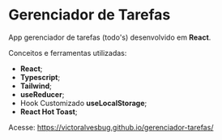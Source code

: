 # Gerenciador de Tarefas

App gerenciador de tarefas (todo's) desenvolvido em **React**.

Conceitos e ferramentas utilizadas:

- **React**;
- **Typescript**;
- **Tailwind**;
- **useReducer**;
- Hook Customizado **useLocalStorage**;
- **React Hot Toast**;

Acesse: https://victoralvesbug.github.io/gerenciador-tarefas/